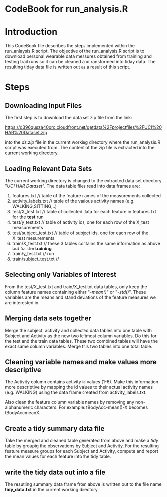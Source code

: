 # CodeBook for run_analysis.R

# Introduction

This CodeBook file describes the steps implemented within the run_anlaysis.R script. The objective of the
run_analysis.R script is to download personal wearable data measures obtained from training and testing
trail runs so it can be cleaned and ransformed into tiday data. The resulting tiday data file is written
out as a result of this script.

# Steps

## Downloading Input Files
The first step is to download the data set zip file from the link:

https://d396qusza40orc.cloudfront.net/getdata%2Fprojectfiles%2FUCI%20HAR%20Dataset.zip

into the *ds.zip* file in the current working directory where the run_analysis.R script was executed from.
The content of the zip file is extracted into the current working directory.

## Loading Relevant Data Sets

The current working directory is changed to the extracted data set directory "*UCI HAR Dataset*".
The data table files read into data frames are:

1. features.txt             // table of the feature names of the measurements collected
2. activity_labels.txt      // table of the various activity names (e.g. WALKING,SITTING,..)
3. test/X_test.txt          // table of collected data for each feature in features.txt for the **test** run
4. test/y_test.txt          // table of activity ids, one for each row of the X_test measurements
5. test/subject_test.txt    // table of subject ids, one for each row of the X_test mesurements
6. train/X_test.txt         // these 3 tables contains the same information as above but for the **training**
7. train/y_test.txt         // run
8. train/subject_test.txt   //

## Selecting only Variables of Interest

From the test/X_test.txt and train/X_test.txt data tables, only keep the column feature names containing either
"*-mean()*" or "*-std()*". These variables are the means and stand deviations of the feature measures we are
interested in.

## Merging data sets together

Merge the subject, activity and collected data tables into one table with Subject and Activity as the new two
leftmost column variables. Do this for the test and the train data tables. These two combined tables will have
the exact same column variables. Merge this two tables into one total table.

## Cleaning variable names and make values more descriptive

The Activity column contains activity id values (1-6). Make this information more descriptive by mapping the id values
to their actual activity names (e.g. WALKING) using the data frame created from activity_labels.txt.

Also clean the feature column variable names by removing any non-alphanumeric characters. For example: tBodyAcc-mean()-X
becomes tBodyAccmeanX.

## Create a tidy summary data file

Take the merged and cleaned table generated from above and make a *tidy* table by groupig the observations by Subject
and Activity. For the resulting feature measure groups for each Subject and Activity, compute and report the mean values
for each feature into the tidy table.

## write the tidy data out into a file

The resutling summary data frame from above is written out to the file name **tidy_data.txt** in the current working directory.
